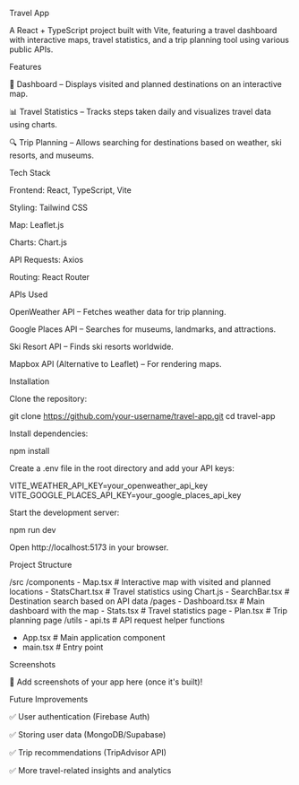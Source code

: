 Travel App

A React + TypeScript project built with Vite, featuring a travel dashboard with interactive maps, travel statistics, and a trip planning tool using various public APIs.

Features

📍 Dashboard – Displays visited and planned destinations on an interactive map.

📊 Travel Statistics – Tracks steps taken daily and visualizes travel data using charts.

🔍 Trip Planning – Allows searching for destinations based on weather, ski resorts, and museums.

Tech Stack

Frontend: React, TypeScript, Vite

Styling: Tailwind CSS

Map: Leaflet.js

Charts: Chart.js

API Requests: Axios

Routing: React Router

APIs Used

OpenWeather API – Fetches weather data for trip planning.

Google Places API – Searches for museums, landmarks, and attractions.

Ski Resort API – Finds ski resorts worldwide.

Mapbox API (Alternative to Leaflet) – For rendering maps.

Installation

Clone the repository:

git clone https://github.com/your-username/travel-app.git
cd travel-app

Install dependencies:

npm install

Create a .env file in the root directory and add your API keys:

VITE_WEATHER_API_KEY=your_openweather_api_key
VITE_GOOGLE_PLACES_API_KEY=your_google_places_api_key

Start the development server:

npm run dev

Open http://localhost:5173 in your browser.

Project Structure

/src
  /components
    - Map.tsx        # Interactive map with visited and planned locations
    - StatsChart.tsx  # Travel statistics using Chart.js
    - SearchBar.tsx   # Destination search based on API data
  /pages
    - Dashboard.tsx   # Main dashboard with the map
    - Stats.tsx       # Travel statistics page
    - Plan.tsx        # Trip planning page
  /utils
    - api.ts          # API request helper functions
  - App.tsx          # Main application component
  - main.tsx         # Entry point

Screenshots

🚀 Add screenshots of your app here (once it's built)!

Future Improvements

✅ User authentication (Firebase Auth)

✅ Storing user data (MongoDB/Supabase)

✅ Trip recommendations (TripAdvisor API)

✅ More travel-related insights and analytics


